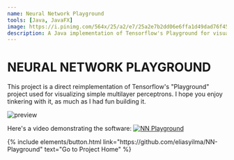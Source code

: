 ```yaml
---
name: Neural Network Playground
tools: [Java, JavaFX]
image: https://i.pinimg.com/564x/25/a2/e7/25a2e7b2dd06e6ffa1d49dad76f45e12.jpg
description: A Java implementation of Tensorflow's Playground for visualizing neural networks.  
---
```

# NEURAL NETWORK PLAYGROUND
This project is a direct reimplementation of Tensorflow's "Playground" project used for visualizing simple multilayer perceptrons. I hope you enjoy tinkering with it, as much as I had fun building it. 

![preview](https://i.pinimg.com/originals/1d/a5/97/1da597acb9ad2fb65da09950abf46511.jpg)

Here's a video demonstrating the software:
[![NN Playground](http://img.youtube.com/vi/vqhjql8irhg/0.jpg)](http://www.youtube.com/watch?v=vqhjql8irhg "Neural Network Playground in Java")

<p class="text-center">
{% include elements/button.html link="https://github.com/eliasyilma/NN-Playground" text="Go to Project Home" %}
</p>
